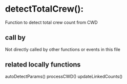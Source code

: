 # detectTotalCrew():

Function to detect total crew count from CWD

## call by

Not directly called by other functions or events in this file

## related locally functions

autoDetectParams()
processCWD()
updateLinkedCounts()


